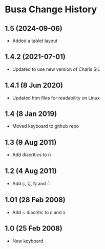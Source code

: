 Busa Change History
=======================

1.5 (2024-09-06)
----------------
* Added a tablet layout

1.4.2 (2021-07-01)
----------------
* Updated to use new version of Charis SIL

1.4.1 (8 Jun 2020)
-------------------
* Updated htm files for readability on Linux

1.4 (8 Jan 2019)
-----------------
* Moved keyboard to github repo

1.3 (9 Aug 2011)
-----------------
* Add diacritics to n

1.2 (4 Aug 2011)
-----------------
* Add ç, Ç, Ŋ and ◌̂

1.01 (28 Feb 2008)
-----------------
* Add ~ diacritic to ɛ and ɔ

1.0 (25 Feb 2008)
-----------------
* New keyboard
